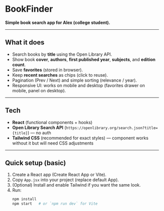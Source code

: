 # BookFinder

**Simple book search app for Alex (college student).**

---

## What it does
- Search books by **title** using the Open Library API.  
- Show book **cover**, **authors**, **first published year**, **subjects**, and **edition count**.  
- Save **favorites** (stored in browser).  
- Keep **recent searches** as chips (click to reuse).  
- Pagination (Prev / Next) and simple sorting (relevance / year).  
- Responsive UI: works on mobile and desktop (favorites drawer on mobile, panel on desktop).

---

## Tech
- **React** (functional components + hooks)  
- **Open Library Search API** (`https://openlibrary.org/search.json?title={title}`) — no auth  
- **Tailwind CSS** (recommended for exact styles) — component works without it but will need CSS adjustments

---

## Quick setup (basic)
1. Create a React app (Create React App or Vite).  
2. Copy `App.jsx` into your project (replace default App).  
3. (Optional) Install and enable Tailwind if you want the same look.  
4. Run:
   ```bash
   npm install
   npm start   # or `npm run dev` for Vite